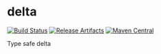 delta
=====

[![Build Status][badge-build]][link-build]
[![Release Artifacts][badge-release]][link-release]
[![Maven Central][badge-maven]][link-maven]

Type safe delta

[badge-build]: https://github.com/stacycurl/delta/actions/workflows/build.yml/badge.svg
[link-build]: https://github.com/stacycurl/delta/actions/

[badge-release]: https://img.shields.io/nexus/r/https/oss.sonatype.org/com.github.stacycurl/delta-core_2.12.svg "Sonatype Releases"
[link-release]: https://oss.sonatype.org/content/repositories/releases/com/github/stacycurl/delta-core_2.12/ "Sonatype Releases"

[badge-maven]: https://maven-badges.herokuapp.com/maven-central/com.github.stacycurl/delta-core_2.12/badge.svg
[link-maven]: https://maven-badges.herokuapp.com/maven-central/com.github.stacycurl/delta-core_2.12